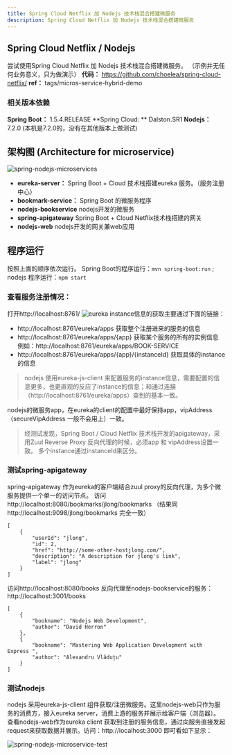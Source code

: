```yaml
---
title: Spring Cloud Netflix 加 Nodejs 技术栈混合搭建微服务
description: Spring Cloud Netflix 加 Nodejs 技术栈混合搭建微服务
---
```

## Spring Cloud Netflix / Nodejs
尝试使用Spring Cloud Netflix 加 Nodejs 技术栈混合搭建微服务。 （示例并无任何业务意义，只为做演示）
**代码：** https://github.com/choelea/spring-cloud-netflix/  **ref：** tags/micros-service-hybrid-demo
### 相关版本依赖
**Spring Boot：** 1.5.4.RELEASE
**Spring Cloud: ** Dalston.SR1
**Nodejs：**  7.2.0  (本机是7.2.0的，没有在其他版本上做测试)
## 架构图 (Architecture for microservice)
![spring-nodejs-microservices](http://tech.jiu-shu.com/Micro-Services/spring-nodejs-architecture.jpg)
 - **eureka-server：** Spring Boot + Cloud 技术栈搭建eureka 服务。（服务注册中心）
 - **bookmark-service：** Spring Boot 的微服务程序
 - **nodejs-bookservice** nodejs开发的微服务
 - **spring-apigateway** Spring Boot + Cloud Netflix技术栈搭建的网关
 - **nodejs-web** nodejs开发的网关兼web应用

## 程序运行
按照上面的顺序依次运行。  Spring Boot的程序运行：`mvn spring-boot:run` ; nodejs 程序运行：`npm start` 
### 查看服务注册情况： 
打开http://localhost:8761/
![eureka](http://tech.jiu-shu.com/Micro-Services/eureka.jpg)
instance信息的获取主要通过下面的链接：
 - http://localhost:8761/eureka/apps  获取整个注册进来的服务的信息
 - http://localhost:8761/eureka/apps/{app} 获取某个服务的所有的实例信息 例如：http://localhost:8761/eureka/apps/BOOK-SERVICE  
 - http://localhost:8761/eureka/apps/{app}/{instanceId}  获取具体的instance的信息
> nodejs 使用eureka-js-client 来配置服务的instance信息，需要配置的信息更多，也更直观的反应了instance的信息；和通过连接（http://localhost:8761/eureka/apps）查到的基本一致。

nodejs的微服务app，在eureka的client的配置中最好保持app，vipAddress（secureVipAddress 一般不会用上）一致。
> 经测试发现，Spring Boot / Cloud Netflix 技术栈开发的apigateway，采用Zuul Reverse Proxy 反向代理的时候，必须app 和 vipAddress设置一致。 多个instance通过instanceId来区分。

### 测试spring-apigateway
spring-apigateway 作为eureka的客户端结合zuul proxy的反向代理，为多个微服务提供一个单一的访问节点。
访问http://localhost:8080/bookmarks/jlong/bookmarks （结果同http://localhost:9098/jlong/bookmarks 完全一致）

```
[
	{
		"userId": "jlong",
		"id": 2,
		"href": "http://some-other-hostjlong.com/",
		"description": "A description for jlong's link",
		"label": "jlong"
	}
]
```
访问http://localhost:8080/books  反向代理至nodejs-bookservice的服务：http://localhost:3001/books

```
[
	{
		"bookname": "Nodejs Web Development",
		"author": "David Herron"
	},
	{
		"bookname": "Mastering Web Application Development with Express ",
		"author": "Alexandru Vlăduțu"
	}
]
```

### 测试nodejs
nodejs 采用eureka-js-client 组件获取/注册微服务。这里nodejs-web只作为服务的消费方，接入eureka server，消费上游的服务并展示给客户端（浏览器）。 
查看nodejs-web作为eureka client 获取到注册的服务信息，通过向服务直接发起request来获取数据并展示。访问：http://localhost:3000 即可看如下显示：

![spring-nodejs-microservice-test](http://tech.jiu-shu.com/Micro-Services/spring-nodejs-micro-service-test.jpg)
